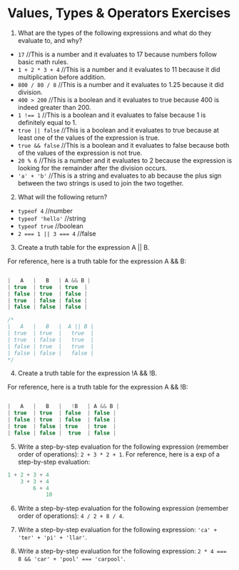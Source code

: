 # Values, Types & Operators Exercises

1. What are the types of the following expressions and what do they evaluate to, and why?
* `17`
//This is a number and it evaluates to 17 because numbers follow basic math rules.
* `1 + 2 * 3 + 4`
//This is a number and it evaluates to 11 because it did multiplication before addition.
* `800 / 80 / 8`
//This is a number and it evaluates to 1.25 because it did division.
* `400 > 200`
//This is a boolean and it evaluates to true because 400 is indeed greater than 200.
* `1 !== 1`
//This is a boolean and it evaluates to false because 1 is definitely equal to 1.
* `true || false`
//This is a boolean and it evaluates to true because at least one of the values of the expression is true.
* `true && false`
//This is a boolean and it evaluates to false because both of the values of the expression is not true.
* `20 % 6`
//This is a number and it evaluates to 2 because the expression is looking for the remainder after the division occurs.
* `'a' + 'b'`
//This is a string and evaluates to ab because the plus sign between the two strings is used to join the two together.

2. What will the following return?
* `typeof 4`
//number
*  `typeof 'hello'`
//string
*  `typeof true`
//boolean
* `2 === 1 || 3 === 4`
//false

3. Create a truth table for the expression A || B.

For reference, here is a truth table for the expression A && B:

``` js

|   A   |   B   | A && B |
| true  | true  | true  |
| false | true  | false |
| true  | false | false |
| false | false | false |

/*
|   A   |   B   |  A || B |
| true  | true  |   true  |
| true  | false |   true  |
| false | true  |   true  |
| false | false |   false |
*/
```
4. Create a truth table for the expression !A && !B.

For reference, here is a truth table for the expression A && !B:

``` js

|   A   |   B   |   !B   | A && B |
| true  | true  | false  | false |
| false | true  | false  | false |
| true  | false | true   | true  |
| false | false |  true  | false |

```

5. Write a step-by-step evaluation for the following expression (remember order of operations): `2 + 3 * 2 + 1`.
  For reference, here is a exp of a step-by-step evaluation:
  ```js
  1 + 2 + 3 + 4
      3 + 3 + 4
          6 + 4
              10
  ```

 6. Write a step-by-step evaluation for the following expression (remember order of operations): `4 / 2 + 8 / 4`.

 7. Write a step-by-step evaluation for the following expression: `'ca' + 'ter' + 'pi' + 'llar'`.
 8. Write a step-by-step evaluation for the following expression: `2 * 4 === 8 && 'car' + 'pool' === 'carpool'`.
